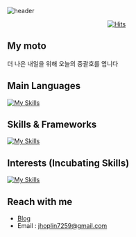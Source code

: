 ![header](https://capsule-render.vercel.app/api?type=wave&color=auto&height=300&section=header&text=Hoplin%20&fontSize=90)
<div align="center">
  <a href="https://hits.sh/github.com/J-hoplin1/"><img alt="Hits" src="https://hits.sh/github.com/J-hoplin1.svg"/></a>
</div>

## My moto
더 나은 내일을 위해 오늘의 중괄호를 엽니다
## Main Languages
[![My Skills](https://skills.thijs.gg/icons?i=nodejs,ts,py,java,bash)](https://skills.thijs.gg)

## Skills & Frameworks
[![My Skills](https://skills.thijs.gg/icons?i=express,nestjs,spring,redis,mysql,mongodb,nginx,kubernetes,docker,git,jest,grafana,graphql,rabbitmq)](https://skills.thijs.gg)

## Interests (Incubating Skills)
[![My Skills](https://skills.thijs.gg/icons?i=aws,gcp,kafka,go)](https://skills.thijs.gg)

## Reach with me
- [Blog](https://velog.io/@hoplin)
- Email : jhoplin7259@gmail.com

